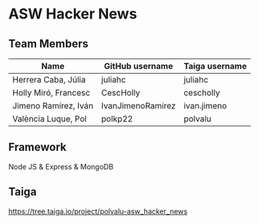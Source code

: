 # ASW Hacker News

## Team Members
| Name                 | GitHub username   | Taiga username |
|----------------------|-------------------|----------------|
| Herrera Caba, Júlia  | juliahc           | juliahc        |
| Holly Miró, Francesc | CescHolly         | cescholly      |
| Jimeno Ramírez, Iván | IvanJimenoRamirez | ivan.jimeno    |
| València Luque, Pol  | polkp22           | polvalu        |

## Framework
Node JS & Express & MongoDB

## Taiga
https://tree.taiga.io/project/polvalu-asw_hacker_news
